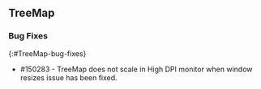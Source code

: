 ## TreeMap

### Bug Fixes
{:#TreeMap-bug-fixes}

* \#150283 - TreeMap does not scale in High DPI monitor when window resizes issue has been fixed.